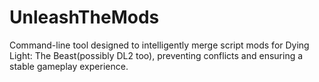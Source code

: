 # UnleashTheMods
Command-line tool designed to intelligently merge script mods for Dying Light: The Beast(possibly DL2 too), preventing conflicts and ensuring a stable gameplay experience.
